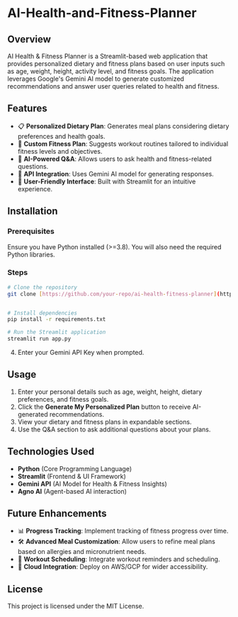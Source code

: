 # AI-Health-and-Fitness-Planner



## Overview
AI Health & Fitness Planner is a Streamlit-based web application that provides personalized dietary and fitness plans based on user inputs such as age, weight, height, activity level, and fitness goals. The application leverages Google's Gemini AI model to generate customized recommendations and answer user queries related to health and fitness.

## Features
- 📋 **Personalized Dietary Plan**: Generates meal plans considering dietary preferences and health goals.
- 💪 **Custom Fitness Plan**: Suggests workout routines tailored to individual fitness levels and objectives.
- 🤖 **AI-Powered Q&A**: Allows users to ask health and fitness-related questions.
- 🔑 **API Integration**: Uses Gemini AI model for generating responses.
- 🎯 **User-Friendly Interface**: Built with Streamlit for an intuitive experience.

## Installation
### Prerequisites
Ensure you have Python installed (>=3.8). You will also need the required Python libraries.

### Steps
```sh
# Clone the repository
git clone [https://github.com/your-repo/ai-health-fitness-planner](https://github.com/JebinJoseJV/AI-Health-and-Fitness-Planner).git


# Install dependencies
pip install -r requirements.txt

# Run the Streamlit application
streamlit run app.py
```
4. Enter your Gemini API Key when prompted.

## Usage
1. Enter your personal details such as age, weight, height, dietary preferences, and fitness goals.
2. Click the **Generate My Personalized Plan** button to receive AI-generated recommendations.
3. View your dietary and fitness plans in expandable sections.
4. Use the Q&A section to ask additional questions about your plans.

## Technologies Used
- **Python** (Core Programming Language)
- **Streamlit** (Frontend & UI Framework)
- **Gemini API** (AI Model for Health & Fitness Insights)
- **Agno AI** (Agent-based AI interaction)

## Future Enhancements
- 📊 **Progress Tracking**: Implement tracking of fitness progress over time.
- 🛠️ **Advanced Meal Customization**: Allow users to refine meal plans based on allergies and micronutrient needs.
- 📅 **Workout Scheduling**: Integrate workout reminders and scheduling.
- 📡 **Cloud Integration**: Deploy on AWS/GCP for wider accessibility.

## License
This project is licensed under the MIT License.



